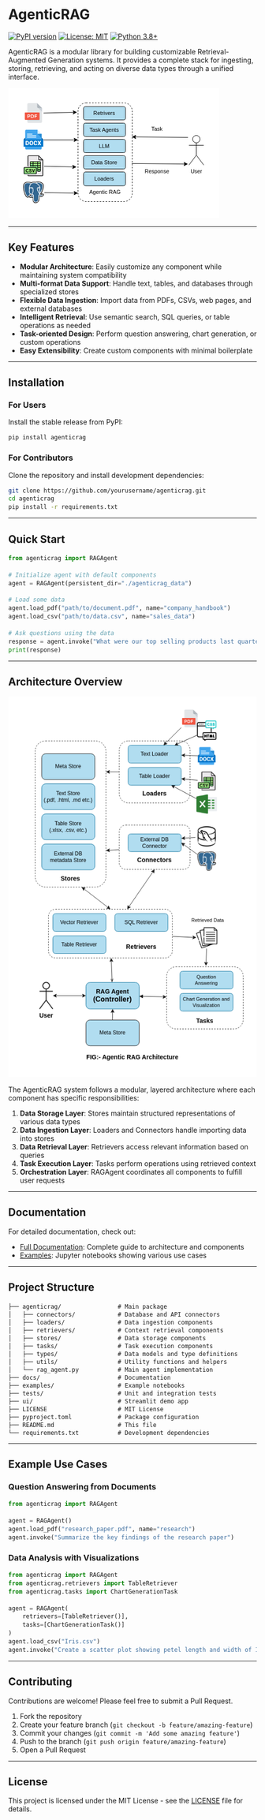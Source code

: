 # AgenticRAG

[![PyPI version](https://badge.fury.io/py/agenticrag.svg)](https://badge.fury.io/py/agenticrag)
[![License: MIT](https://img.shields.io/badge/License-MIT-yellow.svg)](https://opensource.org/licenses/MIT)
[![Python 3.8+](https://img.shields.io/badge/python-3.8+-blue.svg)](https://www.python.org/downloads/)

AgenticRAG is a modular library for building customizable Retrieval-Augmented Generation systems. It provides a complete stack for ingesting, storing, retrieving, and acting on diverse data types through a unified interface.

![agenticrag](https://raw.githubusercontent.com/SudarshanPoudel/agenticrag/main/agenticrag.png)

---

## Key Features

- **Modular Architecture**: Easily customize any component while maintaining system compatibility
- **Multi-format Data Support**: Handle text, tables, and databases through specialized stores
- **Flexible Data Ingestion**: Import data from PDFs, CSVs, web pages, and external databases
- **Intelligent Retrieval**: Use semantic search, SQL queries, or table operations as needed
- **Task-oriented Design**: Perform question answering, chart generation, or custom operations
- **Easy Extensibility**: Create custom components with minimal boilerplate

---

## Installation

### For Users

Install the stable release from PyPI:

```bash
pip install agenticrag
```

### For Contributors

Clone the repository and install development dependencies:

```bash
git clone https://github.com/yourusername/agenticrag.git
cd agenticrag
pip install -r requirements.txt
```
---

## Quick Start

```python
from agenticrag import RAGAgent

# Initialize agent with default components
agent = RAGAgent(persistent_dir="./agenticrag_data")

# Load some data
agent.load_pdf("path/to/document.pdf", name="company_handbook")
agent.load_csv("path/to/data.csv", name="sales_data")

# Ask questions using the data
response = agent.invoke("What were our top selling products last quarter?")
print(response)
```

---

## Architecture Overview
![AgenticRAG Architecture](https://raw.githubusercontent.com/SudarshanPoudel/agenticrag/main/docs/architecture.png)


The AgenticRAG system follows a modular, layered architecture where each component has specific responsibilities:

1. **Data Storage Layer**: Stores maintain structured representations of various data types
2. **Data Ingestion Layer**: Loaders and Connectors handle importing data into stores
3. **Data Retrieval Layer**: Retrievers access relevant information based on queries
4. **Task Execution Layer**: Tasks perform operations using retrieved context
5. **Orchestration Layer**: RAGAgent coordinates all components to fulfill user requests

---

## Documentation

For detailed documentation, check out:

- [Full Documentation](https://sudarshanpoudel.github.io/agenticrag/): Complete guide to architecture and components
- [Examples](examples/): Jupyter notebooks showing various use cases

---

## Project Structure

```
├── agenticrag/                # Main package
│   ├── connectors/            # Database and API connectors
│   ├── loaders/               # Data ingestion components
│   ├── retrievers/            # Context retrieval components
│   ├── stores/                # Data storage components
│   ├── tasks/                 # Task execution components
│   ├── types/                 # Data models and type definitions
│   ├── utils/                 # Utility functions and helpers
│   └── rag_agent.py           # Main agent implementation
├── docs/                      # Documentation
├── examples/                  # Example notebooks
├── tests/                     # Unit and integration tests
├── ui/                        # Streamlit demo app
├── LICENSE                    # MIT License
├── pyproject.toml             # Package configuration
├── README.md                  # This file
└── requirements.txt           # Development dependencies
```

---

## Example Use Cases

### Question Answering from Documents

```python
from agenticrag import RAGAgent

agent = RAGAgent()
agent.load_pdf("research_paper.pdf", name="research")
agent.invoke("Summarize the key findings of the research paper")
```

### Data Analysis with Visualizations

```python
from agenticrag import RAGAgent
from agenticrag.retrievers import TableRetriever
from agenticrag.tasks import ChartGenerationTask

agent = RAGAgent(
    retrievers=[TableRetriever()],
    tasks=[ChartGenerationTask()]
)
agent.load_csv("Iris.csv")
agent.invoke("Create a scatter plot showing petel length and width of Iris")
```

---

## Contributing

Contributions are welcome! Please feel free to submit a Pull Request.

1. Fork the repository
2. Create your feature branch (`git checkout -b feature/amazing-feature`)
3. Commit your changes (`git commit -m 'Add some amazing feature'`)
4. Push to the branch (`git push origin feature/amazing-feature`)
5. Open a Pull Request

---

## License

This project is licensed under the MIT License - see the [LICENSE](LICENSE) file for details.
